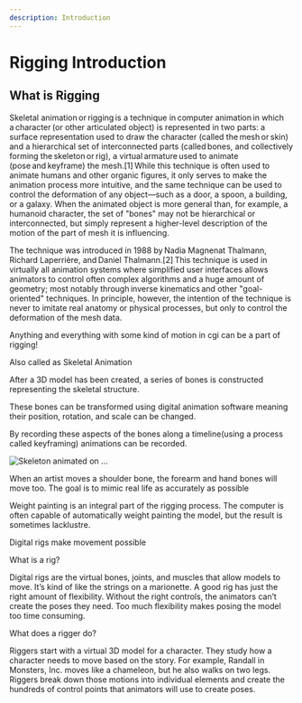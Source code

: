 ```yaml
---
description: Introduction
---
```


# Rigging Introduction

## What is Rigging

Skeletal animation or rigging is a technique in computer animation in which a character (or other articulated object) is represented in two parts: a surface representation used to draw the character (called the mesh or skin) and a hierarchical set of interconnected parts (called bones, and collectively forming the skeleton or rig), a virtual armature used to animate (pose and keyframe) the mesh.\[1] While this technique is often used to animate humans and other organic figures, it only serves to make the animation process more intuitive, and the same technique can be used to control the deformation of any object—such as a door, a spoon, a building, or a galaxy. When the animated object is more general than, for example, a humanoid character, the set of "bones" may not be hierarchical or interconnected, but simply represent a higher-level description of the motion of the part of mesh it is influencing.

The technique was introduced in 1988 by Nadia Magnenat Thalmann, Richard Laperrière, and Daniel Thalmann.\[2] This technique is used in virtually all animation systems where simplified user interfaces allows animators to control often complex algorithms and a huge amount of geometry; most notably through inverse kinematics and other "goal-oriented" techniques. In principle, however, the intention of the technique is never to imitate real anatomy or physical processes, but only to control the deformation of the mesh data.

Anything and everything with some kind of motion in cgi can be a part of rigging!

Also called as Skeletal Animation

After a 3D model has been created, a series of bones is constructed representing the skeletal structure.

These bones can be transformed using digital animation software meaning their position, rotation, and scale can be changed.

By recording these aspects of the bones along a timeline(using a process called keyframing) animations can be recorded.

![Skeleton animated on ...](.gitbook/assets/maya\_PCUeBDoedx.gif)

When an artist moves a shoulder bone, the forearm and hand bones will move too. The goal is to mimic real life as accurately as possible

Weight painting is an integral part of the rigging process. The computer is often capable of automatically weight painting the model, but the result is sometimes lacklustre.

Digital rigs make movement possible

What is a rig?

Digital rigs are the virtual bones, joints, and muscles that allow models to move. It’s kind of like the strings on a marionette. A good rig has just the right amount of flexibility. Without the right controls, the animators can’t create the poses they need. Too much flexibility makes posing the model too time consuming.

What does a rigger do?

Riggers start with a virtual 3D model for a character. They study how a character needs to move based on the story. For example, Randall in Monsters, Inc. moves like a chameleon, but he also walks on two legs. Riggers break down those motions into individual elements and create the hundreds of control points that animators will use to create poses.
